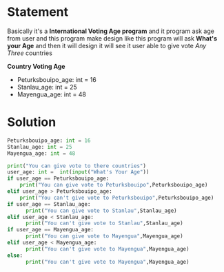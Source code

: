 # Statement 

Basically it's a __International Voting Age program__ and it program ask age from user and this program make design like this program will ask **What's your Age** and then it will design it will see it user able to give vote *Any Three* countries 

__Country Voting Age__

+   Peturksbouipo_age: int = 16
+   Stanlau_age: int = 25
+   Mayengua_age: int = 48

# Solution

``` python
Peturksbouipo_age: int = 16
Stanlau_age: int = 25
Mayengua_age: int = 48

print("You can give vote to there countries")
user_age: int =  int(input("What's Your Age"))
if user_age == Peturksbouipo_age:
    print("You can give vote to Peturksbouipo",Peturksbouipo_age)
elif user_age > Peturksbouipo_age:
    print("You can't give vote to Peturksbouipo",Peturksbouipo_age)
if user_age == Stanlau_age:
      print("You can give vote to Stanlau",Stanlau_age)
elif user_age < Stanlau_age:
      print("You can't give vote to Stanlau",Stanlau_age)
if user_age == Mayengua_age:
      print("You can give vote to Mayengua",Mayengua_age)
elif user_age < Mayengua_age:
      print("You can't give vote to Mayengua",Mayengua_age)
else:
      print("You can't give vote to Mayengua",Mayengua_age)
```